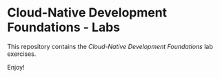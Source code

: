 # Cloud-Native Development Foundations - Labs

This repository contains the _Cloud-Native Development Foundations_ lab exercises. 


Enjoy!

